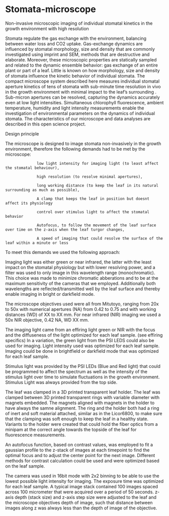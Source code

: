 # Stomata-microscope
Non-invasive microscopic imaging of individual stomatal kinetics in the growth environment with high resolution


Stomata regulate the gas exchange with the environment, balancing between water loss and CO2 uptake. Gas-exchange dynamics are influenced by stomatal morphology, size and density that are commonly investigated using imprint and SEM, methods that are destructive and elaborate. Moreover, these microscopic properties are statically sampled and related to the dynamic ensemble behavior: gas exchange of an entire plant or part of a leaf. Little is known on how morphology, size and density of stomata influence the kinetic behavior of individual stomata. The compact microscope system described here measures individual stomatal aperture kinetics of tens of stomata with sub-minute time resolution in vivo in the growth environment with minimal impact to the leaf’s surrounding . Sub-micron apertures can be resolved, capturing the dynamics accurately even at low light intensities. Simultaneous chlorophyll fluorescence, ambient temperature, humidity and light intensity measurements enable the investigation of environmental parameters on the dynamics of individual stomata. The characteristics of our microscope and data analyses are described in this open science project.

Design principle

The microscope is designed to image stomata non-invasively in the growth environment, therefore the following demands had to be met by the microscope: 
                  
                  low light intensity for imaging light (to least affect the stomatal behaviour), 
                  
                  high resolution (to resolve minimal apertures), 
                  
                  long working distance (to keep the leaf in its natural surrounding as much as possible), 
                  
                  A clamp that keeps the leaf in position but doesnt affect its physiology
                  
                  control over stimulus light to affect the stomatal behavior
                  
                  Autofocus, to follow the movement of the leaf surface over time on the z-axis when the leaf turgor changes,
                  
                  A speed of imaging that could resolve the surface of the leaf within a minute or less
                  
                 
To meet this demands we used the following approach:

Imaging light was either green or near infrared, the latter with the least impact on the stomatal physiology but with lower resolving power, and a filter was used to only image in this wavelength range (monochromatic). This choice was made to minimize chromatic abberations and to be at the maximum sensitivity of the cameras that we employed. Additionally both wavelengths are  reflected/transmitted well by the leaf surface and thereby enable imaging in bright or darkfield mode.

The microscope objectives used were all from Mitutoyo, ranging from 20x to 50x with numerical apertures (NA) from 0.42 to 0.75 and with working distances (WD) of XX to XX mm. For near infrared (NIR) imaging we used a 50x NIR objective, 0.42 NA, WD XX mm. 

The imaging light came from an effiring light green or NIR with the focus and the diffuseness of the light optimized for each leaf sample. (see effiring specifics) In a variation, the green light from the PSI LEDS could also be used for imaging. Light intensity used was optimized for each leaf sample. Imaging could be done in brightfield or darkfield mode that was optimized for each leaf sample.

Stimulus light was provided by the PSI LEDs (Blue and Red light) that could be programmed to affect the spectrum as well as the intensity of the stimulus light over time to simulate fluctuations in the growth environment. Stimulus Light was always provided from the top side.

The leaf was clamped in a 3D printed transparent leaf holder. The leaf was clamped between 3D printed transparent rings with variable diameter with magnets embedded. The magnets aligned with magnets in the holder to have always the samne alignment. The ring and the holder both had a ring of inert and soft material attached, similar as in the Licor6800, to make sure that the clamping was soft enough to keep the leaf in a healthy state. Variants to the holder were created that could hold the fiber optics from a minipam at the correct angle towards the topside of the leaf for fluorescence measurements. 

An autofocus function, based on contrast values, was employed to fit a gaussian profile to the z-stack of images at each timepoint to find the optimal focus and to adjust the center point for the next image. Different methods for contrast calculation could be used and were optimized based on the leaf sample.

The camera was used in 16bit mode with 2x2 binning to be able to use the lowest possible light intensity for imaging. The exposure time was optimized for each leaf sample. A typical image stack contained 100 images spaced across 100 micrometer that were acquired over a period of 50 seconds. z-axis depth (stack size) and z-axis step size were adjusted to the leaf and the microscope objectives depth of image, such that distance between images along z was always less than the depth of image of the objective.














